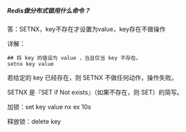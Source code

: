 ##### Redis做分布式锁用什么命令？



答：SETNX，key不存在才设置为value，key存在不做操作





详解：

```shell
## 将 key 的值设为 value ，当且仅当 key 不存在。
setnx key value
```

若给定的 key 已经存在，则 SETNX 不做任何动作，操作失败。

SETNX 是『SET if Not exists』（如果不存在，则 SET）的简写。



加锁：set key value nx ex 10s

释放锁：delete key